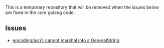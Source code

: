 This is a temporary repository that will be removed when the issues below are fixed in the core golang code.

## Issues
* [encoding/asn1: cannot marshal into a GeneralString](https://github.com/golang/go/issues/18832)